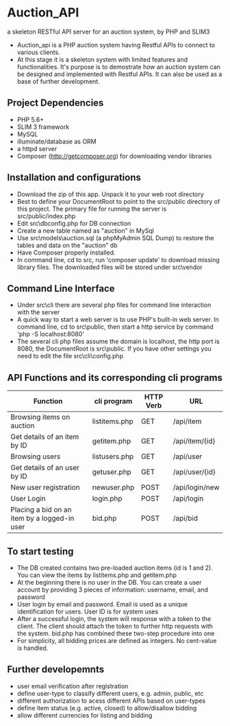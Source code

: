 Auction_API
================================================================================== 
a skeleton RESTful API server for an auction system, by PHP and SLIM3

- Auction_api is a PHP auction system having Restful APIs to connect to various clients.
- At this stage it is a skeleton system with limited features and functionalities. It's purpose is to demostrate how an auction system can be designed and implemented with Restful APIs. It can also be used as a base of further development.

## Project Dependencies
- PHP 5.6+
- SLIM 3 framework
- MySQL
- illuminate/database as ORM
- a httpd server
- Composer (http://getcomposer.org) for downloading vendor libraries


## Installation and configurations
- Download the zip of this app. Unpack it to your web root directory
- Best to define your DocumentRoot to point to the src/public directory of this project. The primary file for running the server is src/public/index.php
- Edit src\dbconfig.php for DB connection
- Create a new table named as "auction" in MySql
- Use src\models\auction.sql (a phpMyAdmin SQL Dump) to restore the tables and data on the "auction" db
- Have Composer properly installed.
- In command line, cd to src\, run 'composer update' to download missing library files. The downloaded files will be stored under src\vendor


## Command Line Interface
- Under src\cli there are several php files for command line interaction with the server
- A quick way to start a web server is to use PHP's built-in web server. In command line, cd to src\public, then start a http service by command 'php -S localhost:8080'
- The several cli php files assume the domain is localhost, the http port is 8080, the DocumentRoot is src\public. If you have other settings you need to edit the file src\cli\config.php


## API Functions and its corresponding cli programs
| Function                                     | cli program   | HTTP Verb | URL
|----------------------------------------------|---------------|-----------|---------------
| Browsing items on auction                    | listitems.php | GET       | /api/item
| Get details of an item by ID                 | getitem.php   | GET       | /api/item/{id}
| Browsing users                               | listusers.php | GET       | /api/user
| Get details of an user by ID                 | getuser.php   | GET       | /api/user/{id}
| New user registration                        | newuser.php   | POST      | /api/login/new
| User Login                                   | login.php     | POST      | /api/login
| Placing a bid on an item by a logged-in user | bid.php       | POST      | /api/bid



## To start testing
- The DB created contains two pre-loaded auction items (id is 1 and 2). You can view the items by listitems.php and getitem.php
- At the beginning there is no user in the DB. You can create a user account by providing 3 pieces of information: username, email, and password
- User login by email and password. Email is used as a unique identification for users. User ID is for system uses
- After a successful login, the system will response with a token to the client. The client should attach the token to further http requests with the system. bid.php has combined these two-step procedure into one
- For simplicity, all bidding prices are defined as integers. No cent-value is handled.


## Further developemnts
- user email verification after registration
- define user-type to classify different users, e.g. admin, public, etc
- different authorization to acess different APIs based on user-types
- define item status (e.g. active, closed) to allow/disallow bidding
- allow different currencies for listing and bidding




